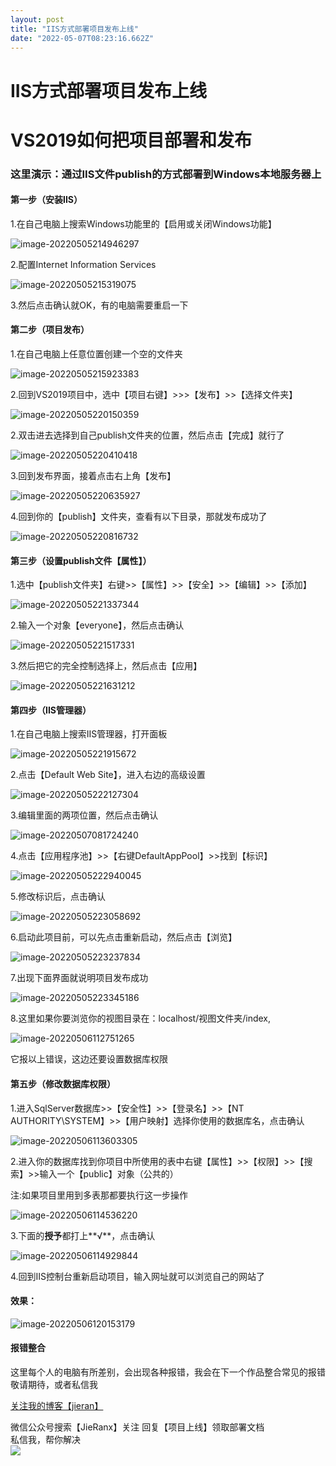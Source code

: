 ```yaml
---
layout: post
title: "IIS方式部署项目发布上线"
date: "2022-05-07T08:23:16.662Z"
---
```

IIS方式部署项目发布上线
=============

VS2019如何把项目部署和发布
================

### 这里演示：通过IIS文件publish的方式部署到Windows本地服务器上

#### 第一步（安装IIS）

1.在自己电脑上搜索Windows功能里的【启用或关闭Windows功能】

![image-20220505214946297](https://img2022.cnblogs.com/blog/2338733/202205/2338733-20220507082239247-1092388821.png)

2.配置Internet Information Services

![image-20220505215319075](https://img2022.cnblogs.com/blog/2338733/202205/2338733-20220507082238956-1082497089.png)

3.然后点击确认就OK，有的电脑需要重启一下

#### 第二步（项目发布）

1.在自己电脑上任意位置创建一个空的文件夹

![image-20220505215923383](https://img2022.cnblogs.com/blog/2338733/202205/2338733-20220507082238699-1494643565.png)

2.回到VS2019项目中，选中【项目右键】>>>【发布】>>【选择文件夹】

![image-20220505220150359](https://img2022.cnblogs.com/blog/2338733/202205/2338733-20220507082238463-779857659.png)

2.双击进去选择到自己publish文件夹的位置，然后点击【完成】就行了

![image-20220505220410418](https://img2022.cnblogs.com/blog/2338733/202205/2338733-20220507082238206-1516045291.png)

3.回到发布界面，接着点击右上角【发布】

![image-20220505220635927](https://img2022.cnblogs.com/blog/2338733/202205/2338733-20220507082238009-115080376.png)

4.回到你的【publish】文件夹，查看有以下目录，那就发布成功了

![image-20220505220816732](https://img2022.cnblogs.com/blog/2338733/202205/2338733-20220507082237799-957072431.png)

#### 第三步（设置publish文件【属性】）

1.选中【publish文件夹】右键>>【属性】>>【安全】>>【编辑】>>【添加】

![image-20220505221337344](https://img2022.cnblogs.com/blog/2338733/202205/2338733-20220507082237588-1424812209.png)

2.输入一个对象【everyone】，然后点击确认

![image-20220505221517331](https://img2022.cnblogs.com/blog/2338733/202205/2338733-20220507082237326-470797492.png)

3.然后把它的完全控制选择上，然后点击【应用】

![image-20220505221631212](https://img2022.cnblogs.com/blog/2338733/202205/2338733-20220507082237122-1825379973.png)

#### 第四步（IIS管理器）

1.在自己电脑上搜索IIS管理器，打开面板

![image-20220505221915672](https://img2022.cnblogs.com/blog/2338733/202205/2338733-20220507082236786-1620471333.png)

2.点击【Default Web Site】，进入右边的高级设置

![image-20220505222127304](https://img2022.cnblogs.com/blog/2338733/202205/2338733-20220507082236262-1595671355.png)

3.编辑里面的两项位置，然后点击确认

![image-20220507081724240](https://img2022.cnblogs.com/blog/2338733/202205/2338733-20220507082235571-1781340813.png)

4.点击【应用程序池】>>【右键DefaultAppPool】>>找到【标识】

![image-20220505222940045](https://img2022.cnblogs.com/blog/2338733/202205/2338733-20220507082235150-987023098.png)

5.修改标识后，点击确认

![image-20220505223058692](https://img2022.cnblogs.com/blog/2338733/202205/2338733-20220507082234352-1042508382.png)

6.启动此项目前，可以先点击重新启动，然后点击【浏览】

![image-20220505223237834](https://img2022.cnblogs.com/blog/2338733/202205/2338733-20220507082234017-567345551.png)

7.出现下面界面就说明项目发布成功

![image-20220505223345186](https://img2022.cnblogs.com/blog/2338733/202205/2338733-20220507082233772-948069478.png)

8.这里如果你要浏览你的视图目录在：localhost/视图文件夹/index,

![image-20220506112751265](https://img2022.cnblogs.com/blog/2338733/202205/2338733-20220507082233462-1842993817.png)

它报以上错误，这边还要设置数据库权限

#### 第五步（修改数据库权限）

1.进入SqlServer数据库>>【安全性】>>【登录名】>>【NT AUTHORITY\\SYSTEM】>>【用户映射】选择你使用的数据库名，点击确认

![image-20220506113603305](https://img2022.cnblogs.com/blog/2338733/202205/2338733-20220507082233191-506290189.png)

2.进入你的数据库找到你项目中所使用的表中右键【属性】>>【权限】>>【搜索】>>输入一个【public】对象（公共的）

注:如果项目里用到多表那都要执行这一步操作

![image-20220506114536220](https://img2022.cnblogs.com/blog/2338733/202205/2338733-20220507082232759-79379352.png)

3.下面的**授予**都打上**√**，点击确认

![image-20220506114929844](https://img2022.cnblogs.com/blog/2338733/202205/2338733-20220507082231755-1814264628.png)

4.回到IIS控制台重新启动项目，输入网址就可以浏览自己的网站了

#### **效果**：

![image-20220506120153179](https://img2022.cnblogs.com/blog/2338733/202205/2338733-20220507082231259-1803939153.png)

#### 报错整合

这里每个人的电脑有所差别，会出现各种报错，我会在下一个作品整合常见的报错敬请期待，或者私信我

[关注我的博客【jieran】](https://www.cnblogs.com/andjieran/)

微信公众号搜索【JieRanx】关注 回复【项目上线】领取部署文档  
私信我，帮你解决  
![](https://img2022.cnblogs.com/blog/2338733/202205/2338733-20220507082450361-598652236.png)